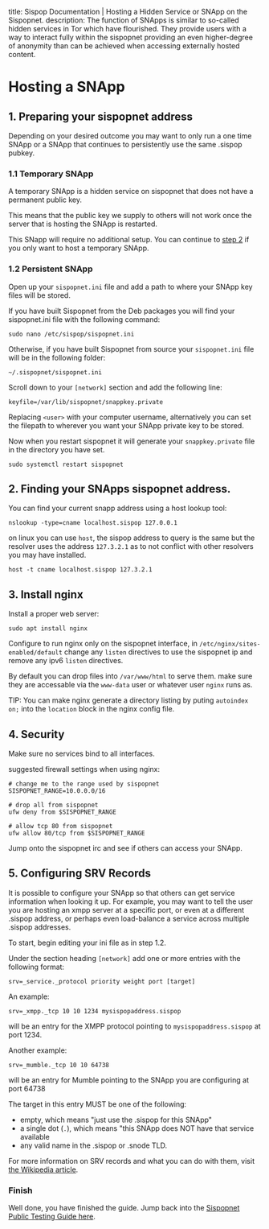 title: Sispop Documentation | Hosting a Hidden Service or SNApp on the Sispopnet.
description: The function of SNApps is similar to so-called hidden services in Tor which have flourished. They provide users with a way to interact fully within the sispopnet providing an even higher-degree of anonymity than can be achieved when accessing externally hosted content.

# Hosting a SNApp
## 1. Preparing your sispopnet address

Depending on your desired outcome you may want to only run a one time SNApp or a SNApp that continues to persistently use the same .sispop pubkey.

### 1.1 Temporary SNApp
A temporary SNApp is a hidden service on sispopnet that does not have a permanent public key. 

This means that the public key we supply to others will not work once the server that is hosting the SNApp is restarted.

This SNapp will require no additional setup. You can continue to [step 2](#2-finding-your-snapps-sispopnet-address) if you only want to host a temporary SNApp.

### 1.2 Persistent SNApp
Open up your `sispopnet.ini` file and add a path to where your SNApp key files will be stored.

If you have built Sispopnet from the Deb packages you will find your sispopnet.ini file with the following command:
```
sudo nano /etc/sispop/sispopnet.ini
```
Otherwise, if you have built Sispopnet from source your `sispopnet.ini` file will be in the following folder:
```
~/.sispopnet/sispopnet.ini
```

Scroll down to your `[network]` section and add the following line:

```
keyfile=/var/lib/sispopnet/snappkey.private 
```

Replacing `<user>` with your computer username, alternatively you can set the filepath to wherever you want your SNApp private key to be stored.

Now when you restart sispopnet it will generate your `snappkey.private` file in the directory you have set.
```
sudo systemctl restart sispopnet
```

## 2. Finding your SNApps sispopnet address.

You can find your current snapp address using a host lookup tool:

```
nslookup -type=cname localhost.sispop 127.0.0.1
```

on linux you can use `host`, the sispop address to query is the same but the resolver uses the address `127.3.2.1` as to not conflict with other resolvers you may have installed.

```
host -t cname localhost.sispop 127.3.2.1
```

## 3. Install nginx

Install a proper web server:

```
sudo apt install nginx
```

Configure to run nginx only on the sispopnet interface, in `/etc/nginx/sites-enabled/default` change any `listen` directives to use the sispopnet ip and remove any ipv6 `listen` directives.

By default you can drop files into `/var/www/html` to serve them. make sure they are accessable via the `www-data` user or whatever user `nginx` runs as.

TIP: You can make nginx generate a directory listing by puting `autoindex on;` into the `location` block in the nginx config file.


## 4. Security

Make sure no services bind to all interfaces.

suggested firewall settings when using nginx:

```
# change me to the range used by sispopnet
SISPOPNET_RANGE=10.0.0.0/16

# drop all from sispopnet
ufw deny from $SISPOPNET_RANGE

# allow tcp 80 from sispopnet
ufw allow 80/tcp from $SISPOPNET_RANGE

```


Jump onto the sispopnet irc and see if others can access your SNApp.

## 5. Configuring SRV Records

It is possible to configure your SNApp so that others can get service information when looking it up.  For example, you may want to tell the user you are hosting an xmpp server at a specific port, or even at a different .sispop address, or perhaps even load-balance a service across multiple .sispop addresses.

To start, begin editing your ini file as in step 1.2.

Under the section heading `[network]` add one or more entries with the following format:

```
srv=_service._protocol priority weight port [target]
```

An example:  
```
srv=_xmpp._tcp 10 10 1234 mysispopaddress.sispop
```  
will be an entry for the XMPP protocol pointing to `mysispopaddress.sispop` at port 1234.

Another example:
```
srv=_mumble._tcp 10 10 64738
```
will be an entry for Mumble pointing to the SNApp you are configuring at port 64738

The target in this entry MUST be one of the following:  
- empty, which means "just use the .sispop for this SNApp"
- a single dot (`.`), which means "this SNApp does NOT have that service available
- any valid name in the .sispop or .snode TLD.

For more information on SRV records and what you can do with them, visit [the Wikipedia article](https://en.wikipedia.org/wiki/SRV_record).

### Finish

Well done, you have finished the guide. Jump back into the [Sispopnet Public Testing Guide here](../PublicTestingGuide/).
